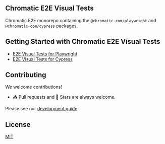 ## Chromatic E2E Visual Tests

Chromatic E2E monorepo containing the `@chromatic-com/playwright` and `@chromatic-com/cypress` packages.

## Getting Started with Chromatic E2E Visual Tests

- [E2E Visual Tests for Playwright](https://www.chromatic.com/docs/playwright/)
- [E2E Visual Tests for Cypress](https://www.chromatic.com/docs/cypress/)

## Contributing

We welcome contributions!

- 📥 Pull requests and 🌟 Stars are always welcome.

Please see our [development guide](DEVELOPMENT.md)

## License

[MIT](https://github.com/chromaui/test-archiver/blob/main/LICENSE)
